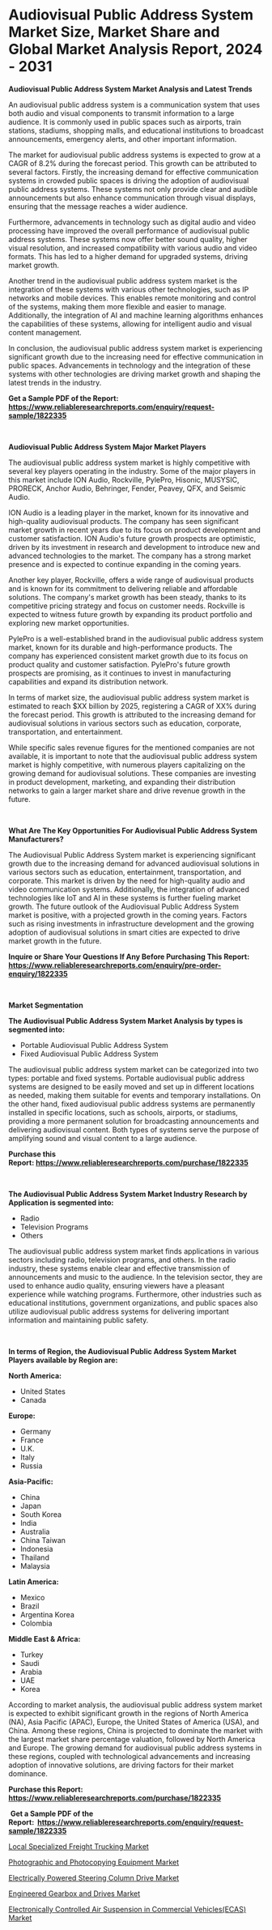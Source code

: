 <p><h1>Audiovisual Public Address System Market Size, Market Share and Global Market Analysis Report, 2024 - 2031</h1></p><p><strong>Audiovisual Public Address System Market Analysis and Latest Trends</strong></p>
<p><p>An audiovisual public address system is a communication system that uses both audio and visual components to transmit information to a large audience. It is commonly used in public spaces such as airports, train stations, stadiums, shopping malls, and educational institutions to broadcast announcements, emergency alerts, and other important information.</p><p>The market for audiovisual public address systems is expected to grow at a CAGR of 8.2% during the forecast period. This growth can be attributed to several factors. Firstly, the increasing demand for effective communication systems in crowded public spaces is driving the adoption of audiovisual public address systems. These systems not only provide clear and audible announcements but also enhance communication through visual displays, ensuring that the message reaches a wider audience.</p><p>Furthermore, advancements in technology such as digital audio and video processing have improved the overall performance of audiovisual public address systems. These systems now offer better sound quality, higher visual resolution, and increased compatibility with various audio and video formats. This has led to a higher demand for upgraded systems, driving market growth.</p><p>Another trend in the audiovisual public address system market is the integration of these systems with various other technologies, such as IP networks and mobile devices. This enables remote monitoring and control of the systems, making them more flexible and easier to manage. Additionally, the integration of AI and machine learning algorithms enhances the capabilities of these systems, allowing for intelligent audio and visual content management.</p><p>In conclusion, the audiovisual public address system market is experiencing significant growth due to the increasing need for effective communication in public spaces. Advancements in technology and the integration of these systems with other technologies are driving market growth and shaping the latest trends in the industry.</p></p>
<p><strong>Get a Sample PDF of the Report:&nbsp; <a href="https://www.reliableresearchreports.com/enquiry/request-sample/1822335">https://www.reliableresearchreports.com/enquiry/request-sample/1822335</a></strong></p>
<p>&nbsp;</p>
<p><strong>Audiovisual Public Address System Major Market Players</strong></p>
<p><p>The audiovisual public address system market is highly competitive with several key players operating in the industry. Some of the major players in this market include ION Audio, Rockville, PylePro, Hisonic, MUSYSIC, PRORECK, Anchor Audio, Behringer, Fender, Peavey, QFX, and Seismic Audio.</p><p>ION Audio is a leading player in the market, known for its innovative and high-quality audiovisual products. The company has seen significant market growth in recent years due to its focus on product development and customer satisfaction. ION Audio's future growth prospects are optimistic, driven by its investment in research and development to introduce new and advanced technologies to the market. The company has a strong market presence and is expected to continue expanding in the coming years.</p><p>Another key player, Rockville, offers a wide range of audiovisual products and is known for its commitment to delivering reliable and affordable solutions. The company's market growth has been steady, thanks to its competitive pricing strategy and focus on customer needs. Rockville is expected to witness future growth by expanding its product portfolio and exploring new market opportunities.</p><p>PylePro is a well-established brand in the audiovisual public address system market, known for its durable and high-performance products. The company has experienced consistent market growth due to its focus on product quality and customer satisfaction. PylePro's future growth prospects are promising, as it continues to invest in manufacturing capabilities and expand its distribution network.</p><p>In terms of market size, the audiovisual public address system market is estimated to reach $XX billion by 2025, registering a CAGR of XX% during the forecast period. This growth is attributed to the increasing demand for audiovisual solutions in various sectors such as education, corporate, transportation, and entertainment.</p><p>While specific sales revenue figures for the mentioned companies are not available, it is important to note that the audiovisual public address system market is highly competitive, with numerous players capitalizing on the growing demand for audiovisual solutions. These companies are investing in product development, marketing, and expanding their distribution networks to gain a larger market share and drive revenue growth in the future.</p></p>
<p>&nbsp;</p>
<p><strong>What Are The Key Opportunities For Audiovisual Public Address System Manufacturers?</strong></p>
<p><p>The Audiovisual Public Address System market is experiencing significant growth due to the increasing demand for advanced audiovisual solutions in various sectors such as education, entertainment, transportation, and corporate. This market is driven by the need for high-quality audio and video communication systems. Additionally, the integration of advanced technologies like IoT and AI in these systems is further fueling market growth. The future outlook of the Audiovisual Public Address System market is positive, with a projected growth in the coming years. Factors such as rising investments in infrastructure development and the growing adoption of audiovisual solutions in smart cities are expected to drive market growth in the future.</p></p>
<p><strong>Inquire or Share Your Questions If Any Before Purchasing This Report: <a href="https://www.reliableresearchreports.com/enquiry/pre-order-enquiry/1822335">https://www.reliableresearchreports.com/enquiry/pre-order-enquiry/1822335</a></strong></p>
<p>&nbsp;</p>
<p><strong>Market Segmentation</strong></p>
<p><strong>The Audiovisual Public Address System Market Analysis by types is segmented into:</strong></p>
<p><ul><li>Portable Audiovisual Public Address System</li><li>Fixed Audiovisual Public Address System</li></ul></p>
<p><p>The audiovisual public address system market can be categorized into two types: portable and fixed systems. Portable audiovisual public address systems are designed to be easily moved and set up in different locations as needed, making them suitable for events and temporary installations. On the other hand, fixed audiovisual public address systems are permanently installed in specific locations, such as schools, airports, or stadiums, providing a more permanent solution for broadcasting announcements and delivering audiovisual content. Both types of systems serve the purpose of amplifying sound and visual content to a large audience.</p></p>
<p><strong>Purchase this Report:&nbsp;<a href="https://www.reliableresearchreports.com/purchase/1822335">https://www.reliableresearchreports.com/purchase/1822335</a></strong></p>
<p>&nbsp;</p>
<p><strong>The Audiovisual Public Address System Market Industry Research by Application is segmented into:</strong></p>
<p><ul><li>Radio</li><li>Television Programs</li><li>Others</li></ul></p>
<p><p>The audiovisual public address system market finds applications in various sectors including radio, television programs, and others. In the radio industry, these systems enable clear and effective transmission of announcements and music to the audience. In the television sector, they are used to enhance audio quality, ensuring viewers have a pleasant experience while watching programs. Furthermore, other industries such as educational institutions, government organizations, and public spaces also utilize audiovisual public address systems for delivering important information and maintaining public safety.</p></p>
<p>&nbsp;</p>
<p><strong>In terms of Region, the Audiovisual Public Address System Market Players available by Region are:</strong></p>
<p>
    <p> <strong> North America: </strong>
        <ul>
            <li>United States</li>
            <li>Canada</li>
        </ul>
        </p> 
    <p> <strong> Europe: </strong>
        <ul>
            <li>Germany</li>
            <li>France</li>
            <li>U.K.</li>
            <li>Italy</li>
            <li>Russia</li>
        </ul>
        </p> 
    <p> <strong> Asia-Pacific: </strong>
        <ul>
            <li>China</li>
            <li>Japan</li>
            <li>South Korea</li>
            <li>India</li>
            <li>Australia</li>
            <li>China Taiwan</li>
            <li>Indonesia</li>
            <li>Thailand</li>
            <li>Malaysia</li>
        </ul>
        </p> 
    <p> <strong> Latin America: </strong>
        <ul>
            <li>Mexico</li>
            <li>Brazil</li>
            <li>Argentina Korea</li>
            <li>Colombia</li>
        </ul>
        </p> 
    <p> <strong> Middle East & Africa: </strong>
        <ul>
            <li>Turkey</li>
            <li>Saudi</li>
            <li>Arabia</li>
            <li>UAE</li>
            <li>Korea</li>
        </ul>
    </p>
    </p>
<p><p>According to market analysis, the audiovisual public address system market is expected to exhibit significant growth in the regions of North America (NA), Asia Pacific (APAC), Europe, the United States of America (USA), and China. Among these regions, China is projected to dominate the market with the largest market share percentage valuation, followed by North America and Europe. The growing demand for audiovisual public address systems in these regions, coupled with technological advancements and increasing adoption of innovative solutions, are driving factors for their market dominance.</p></p>
<p><strong>Purchase this Report: <a href="https://www.reliableresearchreports.com/purchase/1822335">https://www.reliableresearchreports.com/purchase/1822335</a></strong></p>
<p>&nbsp;<strong>Get a Sample PDF of the Report:&nbsp;&nbsp;<a href="https://www.reliableresearchreports.com/enquiry/request-sample/1822335">https://www.reliableresearchreports.com/enquiry/request-sample/1822335</a></strong></p>
<p><strong></strong></p>
<p><p><a href="https://github.com/laholand/Market-Research-Report-List-1/blob/main/local-specialized-freight-trucking-market.md">Local Specialized Freight Trucking Market</a></p><p><a href="https://github.com/lylyparadise/Market-Research-Report-List-1/blob/main/photographic-and-photocopying-equipment-market.md">Photographic and Photocopying Equipment Market</a></p><p><a href="https://github.com/globismark/Market-Research-Report-List-1/blob/main/electrically-powered-steering-column-drive-market.md">Electrically Powered Steering Column Drive Market</a></p><p><a href="https://github.com/angelajermaine/Market-Research-Report-List-1/blob/main/engineered-gearbox-and-drives-market.md">Engineered Gearbox and Drives Market</a></p><p><a href="https://github.com/bmorecock/Market-Research-Report-List-1/blob/main/electronically-controlled-air-suspension-in-commercial-vehiclesecas-market.md">Electronically Controlled Air Suspension in Commercial Vehicles(ECAS) Market</a></p></p>
